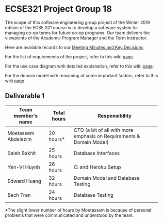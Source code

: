 # ECSE321 Project Group 18

The scope of this software engineering group project of the Winter 2019 edition of the ECSE 321 course is to develop a software system for managing co-op terms for future co-op programs. Our team delivers the viewpoints of the Academic Program Manager and the Term Instructor.

Here are available records to our [Meeting Minutes and Key Decisions](https://github.com/McGill-ECSE321-Winter2019/ecse321-group-project-18/wiki/Project-Report)

For the list of requirements of the project, refer to this wiki [page](https://github.com/McGill-ECSE321-Winter2019/ecse321-group-project-18/wiki/Project-Requirements).

For the use case diagram with detailed explanation, refer to this wiki [page](https://github.com/McGill-ECSE321-Winter2019/ecse321-group-project-18/wiki/Usecase-Diagram).

For the domain model with reasoning of some important factors, refer to this wiki [page](https://github.com/McGill-ECSE321-Winter2019/ecse321-group-project-18/wiki/Domain-Model).


## Deliverable 1

|Team member's name      |Total hours |Responsibility                                                       |
|------------------------|------------|---------------------------------------------------------------------|
|Moetassem Abdelazim     |   20 hours*|CTO (a bit of all with more emphasis on Requirements & Domain Model) |
|Saleh Bakhit            |   25 hours |Database Interfaces                                                  |
|Yen-Vi Huynh            |   26 hours |CI and Heroku Setup                                                  |
|Edward Huang            |   32 hours |Domain Model and Database Testing                                    |
|Bach Tran               |   24 hours |Database Testing                                                     |

\*The slight lower number of hours by Moetassem is because of personal problems that were communicated and understood by the team.
